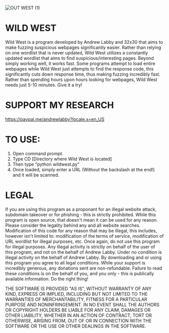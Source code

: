 ![OUT WEST (1)](https://user-images.githubusercontent.com/87202541/132261585-bd043149-2d1b-4676-a67f-ee708f6b4a2b.png)

# WILD WEST

Wild West is a program developed by Andrew Labby and 32x30 that aims to make fuzzing suspicious webpages significantly easier. Rather than relying on one wordlist that is never updated, Wild West utilizes a constantly updated wordlist that aims to find suspicious/interesting pages. Beyond simply working well, it works fast. Some programs attempt to load entire webpages while Wild West just attempts to find the response code, this significantly cuts down response time, thus making fuzzing incredibly fast. Rather than spending hours upon hours looking for webpages, Wild West needs just 5-10 minutes. Give it a try!

# SUPPORT MY RESEARCH

https://paypal.me/andrewlabby?locale.x=en_US

# TO USE:
  1. Open command prompt.
  2. Type CD [Directory where Wild West is located]
  3. Then type "python wildwest.py"
  4. Once loaded, simply enter a URL (Without the backslash at the end!) and it will be scanned.
 
# LEGAL

If you are using this program as a proponant for an illegal website attack, subdomain takeover or for phishing - this is strictly prohibited. While this program is open source, that doesn't mean it can be used for any reason. Please consider the legality behind any and all website searches. Modification of this code for any reason that may be illegal, this includes, however isn't limited to: modification of the terms of service, modification of URL wordlist for illegal purposes, etc. Once again, do not use this program for illegal purposes. Any illegal activity is strictly on behalf of the user of this program, and not on the behalf of Andrew Labby. Under no condition is illegal activity on the behalf of Andrew Labby. By downloading and or using this program you agree to all legal conditions. While your support is incredibly generous, any donations sent are non-refundable. Failure to read these conditions is on the behalf of you, and you only - this is publically available information. Do the right thing! 

THE SOFTWARE IS PROVIDED "AS IS", WITHOUT WARRANTY OF ANY KIND, EXPRESS OR IMPLIED, INCLUDING BUT NOT LIMITED TO THE WARRANTIES OF MERCHANTABILITY, FITNESS FOR A PARTICULAR PURPOSE AND NONINFRINGEMENT. IN NO EVENT SHALL THE AUTHORS OR COPYRIGHT HOLDERS BE LIABLE FOR ANY CLAIM, DAMAGES OR OTHER LIABILITY, WHETHER IN AN ACTION OF CONTRACT, TORT OR OTHERWISE, ARISING FROM, OUT OF OR IN CONNECTION WITH THE SOFTWARE OR THE USE OR OTHER DEALINGS IN THE SOFTWARE.
